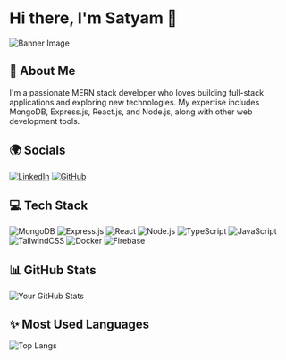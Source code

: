 # Hi there, I'm Satyam 👋

![Banner Image](https://images.app.goo.gl/ZhJgkrqxZUsDkT266)

## 🚀 About Me
I'm a passionate MERN stack developer who loves building full-stack applications and exploring new technologies. My expertise includes MongoDB, Express.js, React.js, and Node.js, along with other web development tools.

## 🌍 Socials
[![LinkedIn](https://img.shields.io/badge/LinkedIn-blue?logo=linkedin&logoColor=white)](https://www.linkedin.com/in/satyam-pandey-0b246432a/)
[![GitHub](https://img.shields.io/badge/GitHub-black?logo=github&logoColor=white)](https://github.com/SatyamPandey-07)

## 💻 Tech Stack
![MongoDB](https://img.shields.io/badge/MongoDB-4EA94B?logo=mongodb&logoColor=white)
![Express.js](https://img.shields.io/badge/Express.js-000000?logo=express&logoColor=white)
![React](https://img.shields.io/badge/React-61DAFB?logo=react&logoColor=black)
![Node.js](https://img.shields.io/badge/Node.js-339933?logo=node.js&logoColor=white)
![TypeScript](https://img.shields.io/badge/TypeScript-007ACC?logo=typescript&logoColor=white)
![JavaScript](https://img.shields.io/badge/JavaScript-F7DF1E?logo=javascript&logoColor=black)
![TailwindCSS](https://img.shields.io/badge/TailwindCSS-38B2AC?logo=tailwind-css&logoColor=white)
![Docker](https://img.shields.io/badge/Docker-2496ED?logo=docker&logoColor=white)
![Firebase](https://img.shields.io/badge/Firebase-FFCA28?logo=firebase&logoColor=black)

## 📊 GitHub Stats
![Your GitHub Stats](https://github-readme-stats.vercel.app/api?username=your-github-username&show_icons=true&theme=tokyonight)

## ✨ Most Used Languages
![Top Langs](https://github-readme-stats.vercel.app/api/top-langs/?username=your-github-username&layout=compact&theme=tokyonight)

